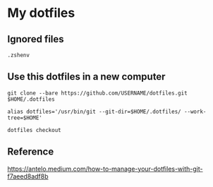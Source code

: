 # My dotfiles

## Ignored files

`.zshenv`

## Use this dotfiles in a new computer

```
git clone --bare https://github.com/USERNAME/dotfiles.git
$HOME/.dotfiles
```

```
alias dotfiles='/usr/bin/git --git-dir=$HOME/.dotfiles/ --work-tree=$HOME'
```

```
dotfiles checkout
```

## Reference

https://antelo.medium.com/how-to-manage-your-dotfiles-with-git-f7aeed8adf8b
